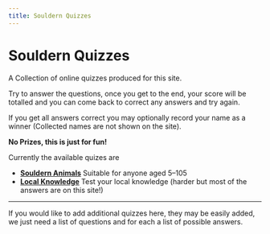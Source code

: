 ```yaml
---
title: Souldern Quizzes
---
```


# Souldern Quizzes

A Collection of online quizzes produced for this site.

Try to answer the questions, once you get to the end, your score will
be totalled and you can come back to correct any answers and try
again.

If you get all answers correct you may optionally record your name as
a winner (Collected names are not shown on the site).

**No Prizes, this is just for fun!**

Currently the available quizes are

* [**Souldern Animals**](animals) Suitable for anyone aged 5–105 
* [**Local Knowledge**](localnkowledge) Test your local knowledge (harder but most of the answers are on this site!)

---

If you would like to add additional quizzes here, they may be easily
added, we just need a list of questions and for each a list of
possible answers. 
